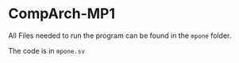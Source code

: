 # CompArch-MP1

All Files needed to run the program can be found in the `mpone` folder. 

The code is in `mpone.sv`
